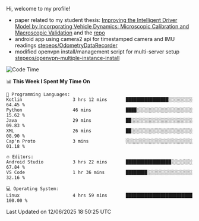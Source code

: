 Hi, welcome to my profile!

* paper related to my student thesis: [Improving the Intelligent Driver Model by Incorporating Vehicle Dynamics: Microscopic Calibration and Macroscopic Validation](https://doi.org/10.48550/arXiv.2408.03722) and the [repo](https://github.com/stepeos/pycarmodel_calibration)
* android app using camera2 api for timestamped camera and IMU readings [stepeos/OdometryDataRecorder](https://github.com/stepeos/OdometryDataRecorder)
* modified openvpn install/management script for multi-server setup [stepeos/openvpn-multiple-instance-install](https://github.com/stepeos/openvpn-multiple-instance-install)

<!--START_SECTION:waka-->
![Code Time](http://img.shields.io/badge/Code%20Time-2%2C038%20hrs%2054%20mins-blue)

📊 **This Week I Spent My Time On** 

```text
💬 Programming Languages: 
Kotlin                   3 hrs 12 mins       ████████████████░░░░░░░░░   64.45 % 
Python                   46 mins             ████░░░░░░░░░░░░░░░░░░░░░   15.62 % 
Java                     29 mins             ██░░░░░░░░░░░░░░░░░░░░░░░   09.83 % 
XML                      26 mins             ██░░░░░░░░░░░░░░░░░░░░░░░   08.90 % 
Cap'n Proto              3 mins              ░░░░░░░░░░░░░░░░░░░░░░░░░   01.18 % 

🔥 Editors: 
Android Studio           3 hrs 22 mins       █████████████████░░░░░░░░   67.84 % 
VS Code                  1 hr 36 mins        ████████░░░░░░░░░░░░░░░░░   32.16 % 

💻 Operating System: 
Linux                    4 hrs 59 mins       █████████████████████████   100.00 % 
```


 Last Updated on 12/06/2025 18:50:25 UTC
<!--END_SECTION:waka-->

